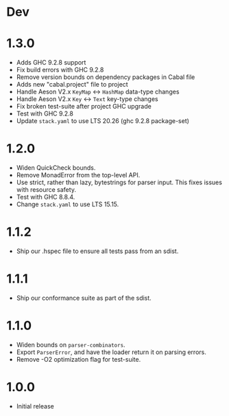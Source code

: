 # Dev

# 1.3.0

- Adds GHC 9.2.8 support
- Fix build errors with GHC 9.2.8
- Remove version bounds on dependency packages in Cabal file
- Adds new "cabal.project" file to project
- Handle Aeson V2.x `KeyMap` <-> `HashMap` data-type changes
- Handle Aeson V2.x `Key` <-> `Text` key-type changes
- Fix broken test-suite after project GHC upgrade
- Test with GHC 9.2.8
- Update `stack.yaml` to use LTS 20.26 (ghc 9.2.8 package-set)

# 1.2.0

- Widen QuickCheck bounds.
- Remove MonadError from the top-level API.
- Use strict, rather than lazy, bytestrings for parser input. This fixes issues
  with resource safety.
- Test with GHC 8.8.4.
- Change `stack.yaml` to use LTS 15.15.

# 1.1.2

- Ship our .hspec file to ensure all tests pass from an sdist.

# 1.1.1

- Ship our conformance suite as part of the sdist.

# 1.1.0

- Widen bounds on ``parser-combinators``.
- Export ``ParserError``, and have the loader return it on parsing errors.
- Remove -O2 optimization flag for test-suite.

# 1.0.0

- Initial release
